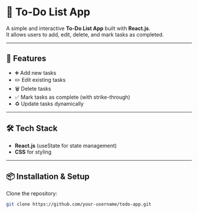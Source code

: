 # 📝 To-Do List App

A simple and interactive **To-Do List App** built with **React.js**.  
It allows users to add, edit, delete, and mark tasks as completed.

---

## 🚀 Features
- ➕ Add new tasks  
- ✏️ Edit existing tasks  
- 🗑 Delete tasks  
- ✅ Mark tasks as complete (with strike-through)  
- ♻️ Update tasks dynamically  

---

## 🛠️ Tech Stack
- **React.js** (useState for state management)  
- **CSS** for styling  

---

## 📦 Installation & Setup

Clone the repository:
```bash
git clone https://github.com/your-username/todo-app.git

